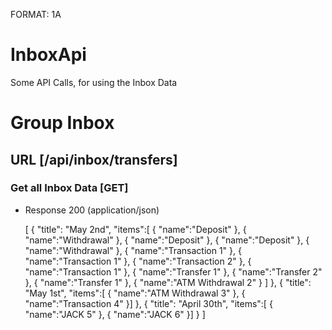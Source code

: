 FORMAT: 1A

# InboxApi

Some API Calls, for using the Inbox Data

# Group Inbox

## URL [/api/inbox/transfers]

### Get all Inbox Data [GET]

+ Response 200 (application/json)

    [
      {
          "title": "May 2nd",
          "items":[
              {
                  "name":"Deposit"
              },
              {
                  "name":"Withdrawal"
              },
              {
                "name":"Deposit"
              },
              {
                  "name":"Deposit"
              },
              {
                  "name":"Withdrawal"
              },
              {
                "name":"Transaction 1"
              },
              {
                  "name":"Transaction 1"
              },
              {
                  "name":"Transaction 2"
              },
              {
                "name":"Transaction 1"
              },
              {
                  "name":"Transfer 1"
              },
              {
                  "name":"Transfer 2"
              },
              {
                "name":"Transfer 1"
              },
              {
                "name":"ATM Withdrawal 2"
              }
          ]
      },
      {
          "title": "May 1st",
          "items":[
              {
                  "name":"ATM Withdrawal 3"
              },
              {
                  "name":"Transaction 4"
              }]
      },
      {
          "title": "April 30th",
          "items":[
              {
                  "name":"JACK 5"
              },
              {
                  "name":"JACK 6"
              }]
      }
    ]
